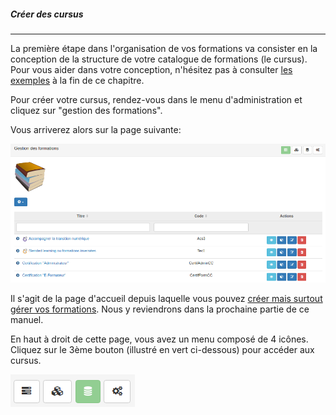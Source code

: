 ##### Créer des cursus
---
La première étape dans l'organisation de vos formations va consister en la conception de la structure de votre catalogue de formations (le cursus). Pour vous aider dans votre conception, n'hésitez pas à consulter [les exemples](examples.md) à la fin de ce chapitre.

Pour créer votre cursus, rendez-vous dans le menu d'administration et cliquez sur "gestion des formations".

Vous arriverez alors sur la page suivante:

![](images/cursus-fig23.png)

Il s'agit de la page d'accueil depuis laquelle vous pouvez [créer mais surtout gérer vos formations](create-trainings.md). Nous y reviendrons dans la prochaine partie de ce manuel. 

En haut à droit de cette page, vous avez un menu composé de 4 icônes.
Cliquez sur le 3ème bouton (illustré en vert ci-dessous) pour accéder aux cursus. 

![](images/cursus-fig27.png)


